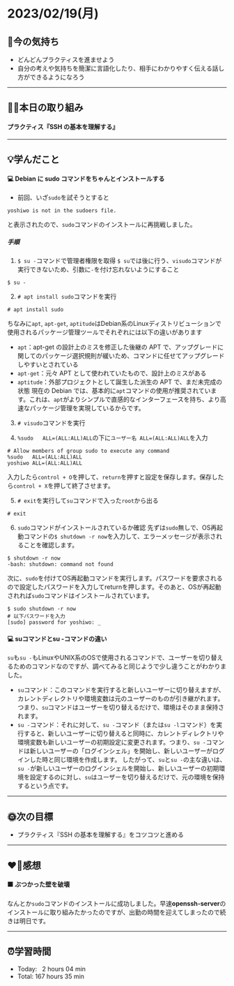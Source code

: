 # 2023/02/19(月)
## 🕺今の気持ち
- どんどんプラクティスを進ませよう
- 自分の考えや気持ちを簡潔に言語化したり、相手にわかりやすく伝える話し方ができるようになろう
---


## ✍🏻本日の取り組み
#### プラクティス『SSH の基本を理解する』

---


## 💡学んだこと
#### 💻 Debian に sudo コマンドをちゃんとインストールする
- 前回、いざ`sudo`を試そうとすると
```
yoshiwo is not in the sudoers file.
```
と表示されたので、`sudo`コマンドのインストールに再挑戦しました。

##### 手順
1. `$ su -`コマンドで管理者権限を取得
`$ su`では後に行う、`visudo`コマンドが実行できないため、引数に`-`を付け忘れないようにすること
```
$ su -
```

2. `# apt install sudo`コマンドを実行
```
# apt install sudo
```
ちなみに`apt`, `apt-get`, `aptitude`はDebian系のLinuxディストリビューションで使用されるパッケージ管理ツールでそれぞれには以下の違いがあります
- `apt`：apt-get の設計上のミスを修正した後継の APT で、アップグレードに関してのパッケージ選択規則が緩いため、コマンドに任せてアップグレードしやすいとされている
- `apt-get`：元々 APT として使われていたもので、設計上のミスがある
- `aptitude`：外部プロジェクトとして誕生した派生の APT で、まだ未完成の状態
現在の Debian では、基本的に`apt`コマンドの使用が推奨されています。これは、`apt`がよりシンプルで直感的なインターフェースを持ち、より高速なパッケージ管理を実現しているからです。

3. `# visudo`コマンドを実行

4. `%sudo   ALL=(ALL:ALL)ALL`の下に`ユーザー名 ALL=(ALL:ALL)ALL`を入力
```
# Allow members of group sudo to execute any command
%sudo   ALL=(ALL:ALL)ALL
yoshiwo ALL=(ALL:ALL)ALL
```
入力したら`control + O`を押して、`return`を押すと設定を保存します。保存したら`control + X`を押して終了させます。

5. `# exit`を実行して`su`コマンドで入った`root`から出る
```
# exit
```

6. `sudo`コマンドがインストールされているか確認
先ずは`sudo`無しで、OS再起動コマンドの`$ shutdown -r now`を入力して、エラーメッセージが表示されることを確認します。
```
$ shutdown -r now
-bash: shutdown: command not found
```

次に、`sudo`を付けてOS再起動コマンドを実行します。パスワードを要求されるので設定したパスワードを入力してreturnを押します。そのあと、OSが再起動されれば`sudo`コマンドはインストールされています。
```
$ sudo shutdown -r now
# 以下パスワードを入力
[sudo] password for yoshiwo: _
```

#### 💻 suコマンドとsu -コマンドの違い
`su`も`su -`もLinuxやUNIX系のOSで使用されるコマンドで、ユーザーを切り替えるためのコマンドなのですが、調べてみると同じようで少し違うことがわかりました。
- `su`コマンド：このコマンドを実行すると新しいユーザーに切り替えますが、カレントディレクトリや環境変数は元のユーザーのものが引き継がれます。つまり、`su`コマンドはユーザーを切り替えるだけで、環境はそのまま保持されます。
- `su -`コマンド：それに対して、`su -`コマンド（または`su -l`コマンド）を実行すると、新しいユーザーに切り替えると同時に、カレントディレクトリや環境変数も新しいユーザーの初期設定に変更されます。つまり、`su -`コマンドは新しいユーザーの「ログインシェル」を開始し、新しいユーザーがログインした時と同じ環境を作成します。
したがって、`su`と`su -`の主な違いは、`su -`が新しいユーザーのログインシェルを開始し、新しいユーザーの初期環境を設定するのに対し、`su`はユーザーを切り替えるだけで、元の環境を保持するという点です。

---


## 🌞次の目標
-  プラクティス『SSH の基本を理解する』をコツコツと進める

---


## ❤️‍🔥感想
#### 🟫 ぶつかった壁を破壊
なんとか`sudo`コマンドのインストールに成功しました。早速**openssh-server**のインストールに取り組みたかったのですが、出勤の時間を迎えてしまったので続きは明日です。

---


## ⏰学習時間
- Today:&nbsp;&nbsp; 2 hours 04 min
- Total: 167 hours 35 min
